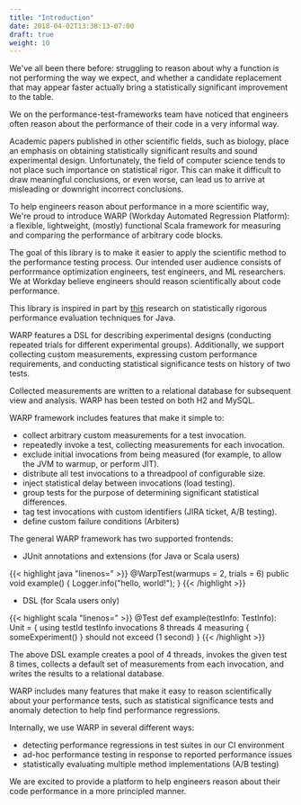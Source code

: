 ```yaml
---
title: "Introduction"
date: 2018-04-02T13:38:13-07:00
draft: true
weight: 10
---
```


We've all been there before: struggling to reason about why a function is not performing the way we expect,
and whether a candidate replacement that may appear faster actually bring a statistically significant
improvement to the table. 

We on the performance-test-frameworks team have noticed that engineers often reason about the performance
of their code in a very informal way. 

Academic papers published in other scientific fields, such as biology, place an emphasis on 
obtaining statistically significant results and sound experimental design. Unfortunately, the field of computer
science tends to not place such importance on statistical rigor.
This can make it difficult to draw meaningful conclusions, or even worse, can lead us to arrive at misleading or
downright incorrect conclusions.

To help engineers reason about performance in a more scientific way, 
We're proud to introduce WARP (Workday Automated Regression Platform): a flexible, lightweight, (mostly) functional Scala framework for measuring and comparing 
the performance of arbitrary code blocks.

The goal of this library is to make it easier to apply the scientific method to the performance testing process.
Our intended user audience consists of perforrmance optimization engineers, test engineers, and ML researchers.
We at Workday believe engineers should reason scientifically about code performance.

This library is inspired in part by [this](https://dl.acm.org/citation.cfm?id=1297033) research on
statistically rigorous performance evaluation techniques for Java.

WARP features a DSL for describing experimental designs (conducting repeated trials for different experimental
groups).
Additionally, we support collecting custom measurements, expressing custom performance requirements,
and conducting statistical significance tests on history of two tests.

Collected measurements are written to a relational database for subsequent view and analysis. 
WARP has been tested on both H2 and MySQL.

WARP framework includes features that make it simple to:

  - collect arbitrary custom measurements for a test invocation.
  - repeatedly invoke a test, collecting measurements for each invocation.
  - exclude initial invocations from being measured (for example, to allow the JVM to warmup, or perform JIT).
  - distribute all test invocations to a threadpool of configurable size.
  - inject statistical delay between invocations (load testing).
  - group tests for the purpose of determining significant statistical differences.
  - tag test invocations with custom identifiers (JIRA ticket, A/B testing).
  - define custom failure conditions (Arbiters)

The general WARP framework has two supported frontends:

  - JUnit annotations and extensions (for Java or Scala users)

{{< highlight java "linenos=" >}}
@WarpTest(warmups = 2, trials = 6)
public void example() {
    Logger.info("hello, world!");
}
{{< /highlight >}}

  - DSL (for Scala users only)

{{< highlight scala "linenos=" >}}
@Test
def example(testInfo: TestInfo): Unit = {
  using testId testInfo invocations 8 threads 4 measuring {
    someExperiment() 
  } should not exceed (1 second)
}
{{< /highlight >}}

The above DSL example creates a pool of 4 threads, invokes the given test 8 times, collects a default set of measurements
from each invocation, and writes the results to a relational database.

WARP includes many features that make it easy to reason scientifically about your performance tests,
such as statistical significance tests and anomaly detection to help find performance regressions.

Internally, we use WARP in several different ways:
 
  - detecting performance regressions in test suites in our CI environment
  - ad-hoc performance testing in response to reported performance issues
  - statistically evaluating multiple method implementations (A/B testing)

We are excited to provide a platform to help engineers reason about their code performance in a more principled manner.
